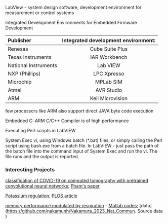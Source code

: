 LabView - system design software, 
development environment for measurement or control systems 

Integrated Development Environments for Embedded Firmware Development

| Publisher               | Integrated development environment:|
| :-----------------------|:----------------------------------:| 
| Renesas                 | Cube Suite Plus                    |
| Texas Instruments       | IAR Workbench                      |
| National Instruments	  | Lab VIEW                           |
| NXP (Phillips)	        | LPC Xpresso                        |
| Microchip	              | MPLab SIM                          |
| Atmel	                  | AVR Studio                         |
| ARM	                    | Keil Microvision                   |

few processors like ARM also support direct JAVA byte code execution

Embedded C: ARM C/C++ Compiler is of high performance 

Executing Perl scripts in LabVIEW

System Exec vi, using Windows batch (*.bat) files, or simply calling the Perl script using bash.exe from a batch file.
In LabVIEW - just pass the path of the batch file into the command input of System Exec and run the vi. The file runs and the output is reported.

### Interesting Projects

[classification of COVID-19 on computed tomography with pretrained convolutional neural networks](https://sites.google.com/view/tuan-d-pham/codes); [Pham's paper](https://www.nature.com/articles/s41598-020-74164-z)

[Potassium regulation](https://github.com/Layton-Lab/Kregulation); [PLOS article](https://journals.plos.org/ploscompbiol/article?id=10.1371/journal.pcbi.1010607)

[memory performance modulated by respiration](https://www.nature.com/articles/s41467-023-40139-7#citeas) - [Matlab codes](https://github.com/nakamunh/Nakamura_2023_Nat_Commun); [data](https://github.com/nakamunh/Nakamura_2023_Nat_Commun. Source data )

